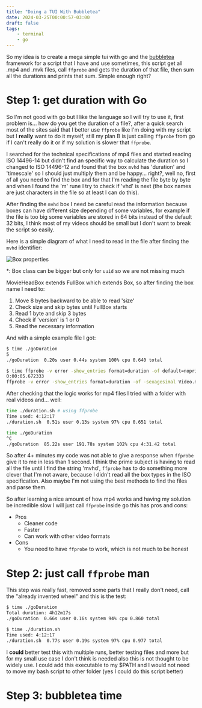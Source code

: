 ```yaml
---
title: "Doing a TUI With Bubbletea"
date: 2024-03-25T00:00:57-03:00
draft: false
tags:
    - terminal
    - go
---
```

So my idea is to create a mega simple tui with go and the [bubbletea](https://github.com/charmbracelet/bubbletea) framework for a script that I have and use sometimes, this script get all .mp4 and .mvk files, call `ffprobe` and gets the duration of that file, then sum all the durations and prints that sum. Simple enough right?

# Step 1: get duration with Go
So I'm not good with go but I like the language so I will try to use it, first problem is... how do you get the duration of a file?, after a quick search most of the sites said that I better use `ffprobe` like I'm doing with my script but I **really** want to do it myself, still my plan B is just calling `ffprobe` from go if I can't really do it or if my solution is slower that `ffprobe`.

I searched for the technical specifications of mp4 files and started reading ISO 14496-14 but didn't find an specific way to calculate the duration so I changed to ISO 14496-12 and found that the box `mvhd` has 'duration' and 'timescale' so I should just multiply them and be happy... right?, well no, first of all you need to find the box and for that I'm reading the file byte by byte and when I found the 'm' rune I try to check if 'vhd' is next (the box names are just characters in the file so at least I can do this). 

After finding the `mvhd` box I need be careful read the information because boxes can have different size depending of some variables, for example if the file is too big some variables are stored in 64 bits instead of the default 32 bits, I think most of my videos should be small but I don't want to break the script so easily.

Here is a simple diagram of what I need to read in the file after finding the `mvhd` identifier:

![Box properties](/20240323175041_mp4_diagram.png)

\*: Box class can be bigger but only for `uuid` so we are not missing much

MovieHeadBox extends FullBox which extends Box, so after finding the box name I need to:
1. Move 8 bytes backward to be able to read 'size'
2. Check size and skip bytes until FullBox starts
3. Read 1 byte and skip 3 bytes
4. Check if 'version' is 1 or 0
5. Read the necessary information

And with a simple example file I got:
```bash
$ time ./goDuration
5
./goDuration  0.20s user 0.44s system 100% cpu 0.640 total

$ time ffprobe -v error -show_entries format=duration -of default=noprint_wrappers=1:nokey=1 -sexagesimal Video.mp4
0:00:05.672333
ffprobe -v error -show_entries format=duration -of -sexagesimal Video.mp4  0.08s user 0.02s system 98% cpu 0.102 total
```

After checking that the logic works for mp4 files I tried with a folder with real videos and... well:
```bash
time ./duration.sh # using ffprobe
Time used: 4:12:17
./duration.sh  0.51s user 0.13s system 97% cpu 0.651 total

time ./goDuration
^C
./goDuration  85.22s user 191.78s system 102% cpu 4:31.42 total
```

So after 4+ minutes my code was not able to give a response when `ffprobe` give it to me in less than 1 second. I think the prime subject is having to read all the file until I find the string 'mvhd', `ffprobe` has to do something more clever that I'm not aware, because I didn't read all the box types in the ISO specification. Also maybe I'm not using the best methods to find the files and parse them.

So after learning a nice amount of how mp4 works and having my solution be incredible slow I will just call `ffprobe` inside go this has pros and cons:
- Pros
	- Cleaner code
	- Faster
	- Can work with other video formats
- Cons
	- You need to have `ffprobe` to work, which is not much to be honest

# Step 2: just call `ffprobe` man
This step was really fast, removed some parts that I really don't need, call the "already invented wheel" and this is the test:
```bash 
$ time ./goDuration
Total duration: 4h12m17s
./goDuration  0.66s user 0.16s system 94% cpu 0.860 total

$ time ./duration.sh
Time used: 4:12:17
./duration.sh  0.77s user 0.19s system 97% cpu 0.977 total
```

I **could** better test this with multiple runs, better testing files and more but for my small use case I don't think is needed also this is not thought to be widely use. I could add this executable to my $PATH and I would not need to move my bash script to other folder (yes I could do this script better)

# Step 3: bubbletea time


